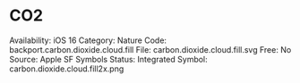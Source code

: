 # CO2

Availability: iOS 16
Category: Nature
Code: backport.carbon.dioxide.cloud.fill
File: carbon.dioxide.cloud.fill.svg
Free: No
Source: Apple SF Symbols
Status: Integrated
Symbol: carbon.dioxide.cloud.fill2x.png